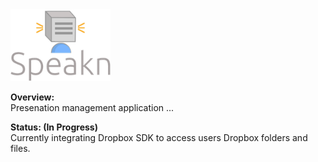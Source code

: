 <img src = "Speakn_Images/Speakn_Logo.png" width = "160" height = "115">

__Overview:__
<br>
Presenation management application ...

__Status: (In Progress)__
<br>
Currently integrating Dropbox SDK to access users Dropbox folders and files. 
